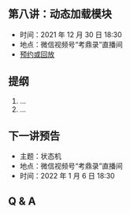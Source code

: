 ## 第八讲：动态加载模块

- 时间：2021 年 12 月 30 日 18:30
- 地点：微信视频号“考鼎录”直播间
- [预约或回放](#/grand-finale)

		
## 提纲

1. ...
1. ...

		
## 下一讲预告

- 主题：状态机
- 地点：微信视频号“考鼎录”直播间
- 时间：2022 年 1 月 6 日 18:30

		
## Q & A


